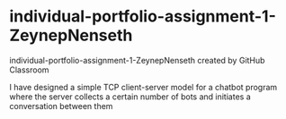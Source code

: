 # individual-portfolio-assignment-1-ZeynepNenseth
individual-portfolio-assignment-1-ZeynepNenseth created by GitHub Classroom

I have designed a simple TCP client-server model for a chatbot program where the server collects a certain number of bots and initiates a conversation between them 
